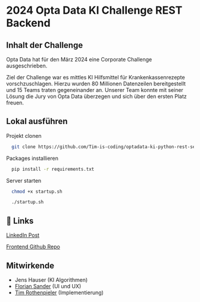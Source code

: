 
# 2024 Opta Data KI Challenge REST Backend

## Inhalt der Challenge

Opta Data hat für den März 2024 eine Corporate Challenge ausgeschrieben. 

Ziel der Challenge war es mittles KI Hilfsmittel für Krankenkassenrezepte vorschzuschlagen.
Hierzu wurden 80 Millionen Datenzeilen bereitgestellt und 15 Teams traten gegeneinander an. Unserer Team konnte mit seiner Lösung die Jury von Opta Data überzegen und sich über den ersten Platz freuen. 

## Lokal ausführen

Projekt clonen

```bash
  git clone https://github.com/Tim-is-coding/optadata-ki-python-rest-server
```

Packages installieren

```bash
  pip install -r requirements.txt
```

Server starten
```bash
  chmod +x startup.sh
```

```bash
  ./startup.sh
```
## 🔗 Links

[LinkedIn Post](https://www.linkedin.com/posts/dr-jana-drechsler-333535102_corporatechallenge-ki-wirsindoptadata-activity-7176935350244638721-n-pY?utm_source=share&utm_medium=member_desktop)

[Frontend Github Repo](https://github.com/Tim-is-coding/optadata-ki-challenge-flutter-frontend)




## Mitwirkende

 - Jens Hauser (KI Algorithmen)
 - [Florian Sander](https://github.com/flo-is-coding) (UI und UX)
 - [Tim Rothenpieler](https://github.com/Tim-is-coding) (Implementierung)

